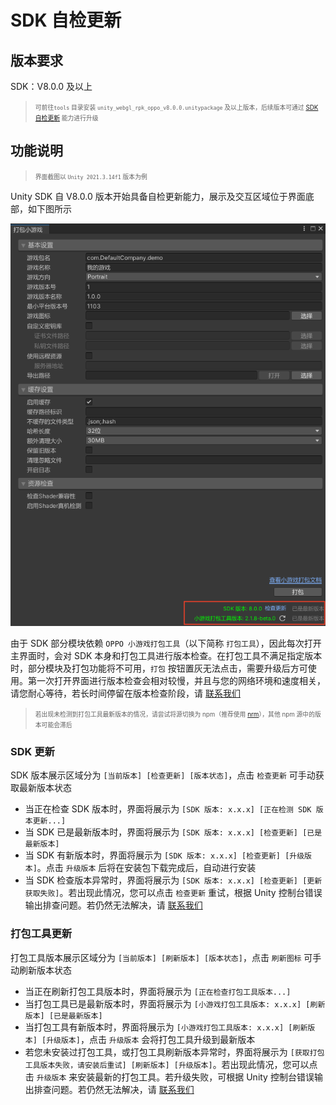 # SDK 自检更新

## 版本要求

SDK：V8.0.0 及以上
> <span style="font-size:0.7em">可前往`tools` 目录安装 `unity_webgl_rpk_oppo_v8.0.0.unitypackage` 及以上版本，后续版本可通过 [SDK 自检更新](SDKUpdate.md) 能力进行升级</span>

## 功能说明

> <span style="font-size:0.7em">界面截图以 `Unity 2021.3.14f1` 版本为例</span>

Unity SDK 自 V8.0.0 版本开始具备自检更新能力，展示及交互区域位于界面底部，如下图所示

![SDKUpdateArea](image/SDKUpdateArea.png)

由于 SDK 部分模块依赖 `OPPO 小游戏打包工具`（以下简称 `打包工具`），因此每次打开主界面时，会对 SDK 本身和打包工具进行版本检查。在打包工具不满足指定版本时，部分模块及打包功能将不可用，`打包` 按钮置灰无法点击，需要升级后方可使用。第一次打开界面进行版本检查会相对较慢，并且与您的网络环境和速度相关，请您耐心等待，若长时间停留在版本检查阶段，请 [联系我们](IssueAndContact.md)
> <span style="font-size:0.7em">若出现未检测到打包工具最新版本的情况，请尝试将源切换为 npm（推荐使用 [nrm](https://www.npmjs.com/package/nrm)），其他 npm 源中的版本可能会滞后</span>

### SDK 更新

SDK 版本展示区域分为 `[当前版本] [检查更新] [版本状态]`，点击 `检查更新` 可手动获取最新版本状态

- 当正在检查 SDK 版本时，界面将展示为 `[SDK 版本: x.x.x] [正在检测 SDK 版本更新...]`
- 当 SDK 已是最新版本时，界面将展示为 `[SDK 版本: x.x.x] [检查更新] [已是最新版本]`
- 当 SDK 有新版本时，界面将展示为 `[SDK 版本: x.x.x] [检查更新] [升级版本]`。点击 `升级版本` 后将在安装包下载完成后，自动进行安装
- 当 SDK 检查版本异常时，界面将展示为 `[SDK 版本: x.x.x] [检查更新] [更新获取失败]`。若出现此情况，您可以点击 `检查更新` 重试，根据 Unity 控制台错误输出排查问题。若仍然无法解决，请 [联系我们](IssueAndContact.md)

### 打包工具更新

打包工具版本展示区域分为 `[当前版本] [刷新版本] [版本状态]`，点击 `刷新图标` 可手动刷新版本状态

- 当正在刷新打包工具版本时，界面将展示为 `[正在检查打包工具版本...]`
- 当打包工具已是最新版本时，界面将展示为 `[小游戏打包工具版本: x.x.x] [刷新版本] [已是最新版本]`
- 当打包工具有新版本时，界面将展示为 `[小游戏打包工具版本: x.x.x] [刷新版本] [升级版本]`，点击 `升级版本` 会将打包工具升级到最新版本
- 若您未安装过打包工具，或打包工具刷新版本异常时，界面将展示为 `[获取打包工具版本失败，请安装后重试] [刷新版本] [升级版本]`。若出现此情况，您可以点击 `升级版本` 来安装最新的打包工具。若升级失败，可根据 Unity 控制台错误输出排查问题。若仍然无法解决，请 [联系我们](IssueAndContact.md)